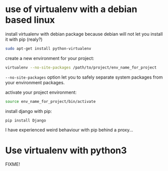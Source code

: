 # use of virtualenv with a debian based linux
install virtualenv with debian package because debian will not let you install it with pip (realy?)
```bash
sudo apt-get install python-virtualenv
```
create a new environment for your project:
```bash
virtualenv --no-site-packages /path/to/project/env_name_for_project
```
`--no-site-packages` option let you to safely separate system packages from your
environment packages.

activate your project environment:
```bash
source env_name_for_project/bin/activate
```

install django with pip:
```bash
pip install Django
```
I have experienced weird behaviour with pip behind a proxy...

# Use virtualenv with python3
FIXME!
